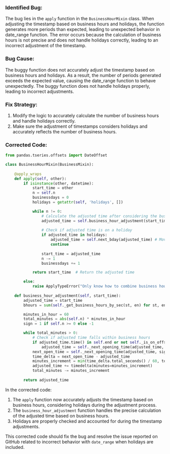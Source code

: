 ### Identified Bug:
The bug lies in the `apply` function in the `BusinessHourMixin` class. When adjusting the timestamp based on business hours and holidays, the function generates more periods than expected, leading to unexpected behavior in date_range function.
The error occurs because the calculation of business hours is not precise and does not handle holidays correctly, leading to an incorrect adjustment of the timestamp.

### Bug Cause:
The buggy function does not accurately adjust the timestamp based on business hours and holidays. As a result, the number of periods generated exceeds the expected value, causing the date_range function to behave unexpectedly. The buggy function does not handle holidays properly, leading to incorrect adjustments.

### Fix Strategy:
1. Modify the logic to accurately calculate the number of business hours and handle holidays correctly.
2. Make sure the adjustment of timestamps considers holidays and accurately reflects the number of business hours.

### Corrected Code:
```python
from pandas.tseries.offsets import DateOffset

class BusinessHourMixin(BusinessMixin):
   
    @apply_wraps
    def apply(self, other):
        if isinstance(other, datetime):
            start_time = other
            n = self.n
            businessdays = 0
            holidays = getattr(self, 'holidays', [])

            while n != 0:
                # Calculate the adjusted time after considering the business hours
                adjusted_time = self.business_hour_adjustment(start_time)
                
                # Check if adjusted time is on a holiday
                if adjusted_time in holidays:
                    adjusted_time = self.next_bday(adjusted_time) # Move to the next business day
                    continue
                
                start_time = adjusted_time
                n -= 1
                businessdays += 1

            return start_time  # Return the adjusted time

        else:
            raise ApplyTypeError("Only know how to combine business hour with datetime")
        
    def business_hour_adjustment(self, start_time):
        adjusted_time = start_time
        bhours = sum(self._get_business_hours_by_sec(st, en) for st, en in zip(self.start, self.end))

        minutes_in_hour = 60
        total_minutes = abs(self.n) * minutes_in_hour
        sign = 1 if self.n >= 0 else -1

        while total_minutes > 0:
            # Check if adjusted time falls within business hours
            if adjusted_time.time() in self.end or not self._is_on_offset(adjusted_time):
                adjusted_time = self._next_opening_time(adjusted_time, sign)
            next_open_time = self._next_opening_time(adjusted_time, sign)
            time_delta = next_open_time - adjusted_time
            minutes_increment = min(time_delta.total_seconds() / 60, total_minutes)
            adjusted_time += timedelta(minutes=minutes_increment)
            total_minutes -= minutes_increment
        
        return adjusted_time
```

In the corrected code:
1. The `apply` function now accurately adjusts the timestamp based on business hours, considering holidays during the adjustment process.
2. The `business_hour_adjustment` function handles the precise calculation of the adjusted time based on business hours.
3. Holidays are properly checked and accounted for during the timestamp adjustments.

This corrected code should fix the bug and resolve the issue reported on GitHub related to incorrect behavior with `date_range` when holidays are included.